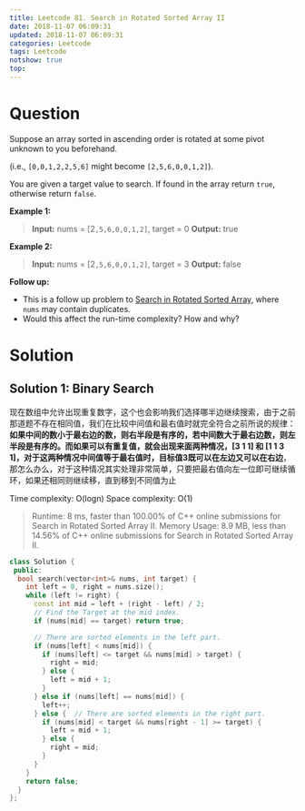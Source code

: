 ```yaml
---
title: Leetcode 81. Search in Rotated Sorted Array II
date: 2018-11-07 06:09:31
updated: 2018-11-07 06:09:31
categories: Leetcode
tags: Leetcode
notshow: true
top:
---
```


# Question

Suppose an array sorted in ascending order is rotated at some pivot unknown to you beforehand.

(i.e.,  `[0,0,1,2,2,5,6]`  might become  `[2,5,6,0,0,1,2]`).

You are given a target value to search. If found in the array return  `true`, otherwise return  `false`.

**Example 1:**

> **Input:** nums = [2`,5,6,0,0,1,2]`, target = 0
> **Output:** true

**Example 2:**

> **Input:** nums = [2`,5,6,0,0,1,2]`, target = 3
> **Output:** false

**Follow up:**

- This is a follow up problem to [Search in Rotated Sorted Array](https://leetcode.com/problems/search-in-rotated-sorted-array/description/), where  `nums`  may contain duplicates.
- Would this affect the run-time complexity? How and why?

<!-- more -->

# Solution

## Solution 1: Binary Search

现在数组中允许出现重复数字，这个也会影响我们选择哪半边继续搜索，由于之前那道题不存在相同值，我们在比较中间值和最右值时就完全符合之前所说的规律：**如果中间的数小于最右边的数，则右半段是有序的，若中间数大于最右边数，则左半段是有序的。而如果可以有重复值，就会出现来面两种情况，[3 1 1] 和 [1 1 3 1]，对于这两种情况中间值等于最右值时，目标值3既可以在左边又可以在右边**，那怎么办么，对于这种情况其实处理非常简单，只要把最右值向左一位即可继续循环，如果还相同则继续移，直到移到不同值为止

Time complexity: O(logn)
Space complexity: O(1)

> Runtime: 8 ms, faster than 100.00% of C++ online submissions for Search in Rotated Sorted Array II.
> Memory Usage: 8.9 MB, less than 14.56% of C++ online submissions for Search in Rotated Sorted Array II.

```cpp
class Solution {
 public:
  bool search(vector<int>& nums, int target) {
    int left = 0, right = nums.size();
    while (left != right) {
      const int mid = left + (right - left) / 2;
      // Find the Target at the mid index.
      if (nums[mid] == target) return true;

      // There are sorted elements in the left part.
      if (nums[left] < nums[mid]) {
        if (nums[left] <= target && nums[mid] > target) {
          right = mid;
        } else {
          left = mid + 1;
        }
      } else if (nums[left] == nums[mid]) {
        left++;
      } else {  // There are sorted elements in the right part.
        if (nums[mid] < target && nums[right - 1] >= target) {
          left = mid + 1;
        } else {
          right = mid;
        }
      }
    }
    return false;
  }
};
```

